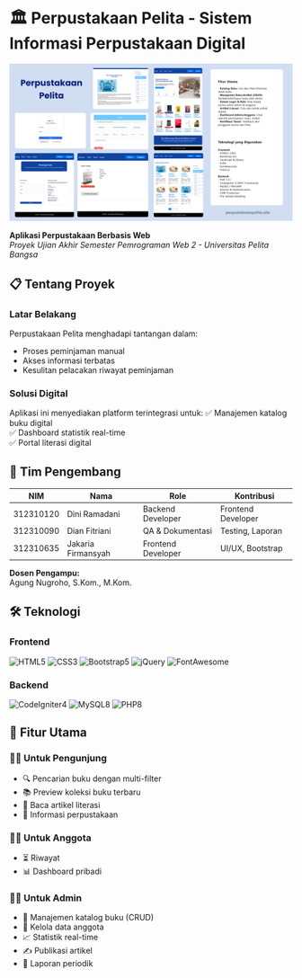 # 🏛️ Perpustakaan Pelita - Sistem Informasi Perpustakaan Digital

![App Banner](assets/img/Poster.png)

**Aplikasi Perpustakaan Berbasis Web**  
*Proyek Ujian Akhir Semester Pemrograman Web 2 - Universitas Pelita Bangsa*

## 📋 Tentang Proyek

### Latar Belakang
Perpustakaan Pelita menghadapi tantangan dalam:
- Proses peminjaman manual
- Akses informasi terbatas
- Kesulitan pelacakan riwayat peminjaman

### Solusi Digital
Aplikasi ini menyediakan platform terintegrasi untuk:
✅ Manajemen katalog buku digital  
✅ Dashboard statistik real-time  
✅ Portal literasi digital  


## 👥 Tim Pengembang
| NIM | Nama | Role | Kontribusi |
|------|----------------|-------------------------------|----------------------------|
| 312310120 | Dini Ramadani | Backend Developer | Frontend Developer | CodeIgniter, Database |
| 312310090 | Dian Fitriani | QA & Dokumentasi | Testing, Laporan |
| 312310635 | Jakaria Firmansyah | Frontend Developer | UI/UX, Bootstrap |

**Dosen Pengampu:**  
Agung Nugroho, S.Kom., M.Kom.

## 🛠️ Teknologi
### Frontend
![HTML5](https://img.shields.io/badge/HTML5-E34F26?logo=html5&logoColor=white)
![CSS3](https://img.shields.io/badge/CSS3-1572B6?logo=css3&logoColor=white)
![Bootstrap5](https://img.shields.io/badge/Bootstrap-7952B3?logo=bootstrap&logoColor=white)
![jQuery](https://img.shields.io/badge/jQuery-0769AD?logo=jquery&logoColor=white)
![FontAwesome](https://img.shields.io/badge/Font_Awesome-528DD7?logo=fontawesome&logoColor=white)

### Backend
![CodeIgniter4](https://img.shields.io/badge/CodeIgniter-EF4223?logo=codeigniter&logoColor=white)
![MySQL8](https://img.shields.io/badge/MySQL-4479A1?logo=mysql&logoColor=white)
![PHP8](https://img.shields.io/badge/PHP-777BB4?logo=php&logoColor=white)

## 🌟 Fitur Utama
### 🧑‍💻 Untuk Pengunjung
- 🔍 Pencarian buku dengan multi-filter
- 📚 Preview koleksi buku terbaru
- 📰 Baca artikel literasi
- 🏢 Informasi perpustakaan

### 👨‍🎓 Untuk Anggota
- ⏳ Riwayat
- 📊 Dashboard pribadi

### 👨‍💼 Untuk Admin
- 📖 Manajemen katalog buku (CRUD)
- 👥 Kelola data anggota
- 📈 Statistik real-time
- ✍️ Publikasi artikel
- 📁 Laporan periodik
